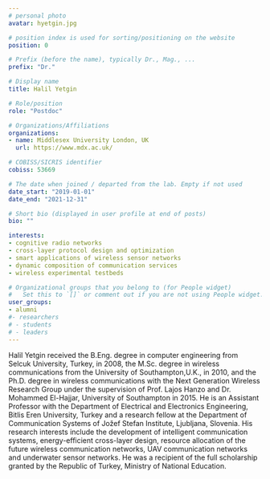 ```yaml
---
# personal photo
avatar: hyetgin.jpg

# position index is used for sorting/positioning on the website
position: 0

# Prefix (before the name), typically Dr., Mag., ...
prefix: "Dr."

# Display name
title: Halil Yetgin

# Role/position
role: "Postdoc"

# Organizations/Affiliations
organizations:
- name: Middlesex University London, UK
  url: https://www.mdx.ac.uk/

# COBISS/SICRIS identifier
cobiss: 53669

# The date when joined / departed from the lab. Empty if not used
date_start: "2019-01-01"
date_end: "2021-12-31"

# Short bio (displayed in user profile at end of posts)
bio: ""

interests:
- cognitive radio networks
- cross-layer protocol design and optimization
- smart applications of wireless sensor networks
- dynamic composition of communication services
- wireless experimental testbeds

# Organizational groups that you belong to (for People widget)
#   Set this to `[]` or comment out if you are not using People widget.
user_groups:
- alumni
#- researchers
# - students
# - leaders
---
```


Halil Yetgin received the B.Eng. degree in computer engineering from Selcuk University, Turkey, in 2008, the M.Sc. degree in wireless communications from the University of Southampton,U.K., in 2010, and the Ph.D. degree in wireless communications with the Next Generation Wireless Research Group under the supervision of Prof. Lajos Hanzo and Dr. Mohammed El-Hajjar, University of Southampton in 2015. He is an Assistant Professor with the Department of Electrical and Electronics Engineering, Bitlis Eren University, Turkey and a research fellow at the Department of Communication Systems of Jožef Stefan Institute, Ljubljana, Slovenia. His research interests include the development of intelligent communication systems, energy-efficient cross-layer design, resource allocation of the future wireless communication networks, UAV communication networks and underwater sensor networks. He was a recipient of the full scholarship granted by the Republic of Turkey, Ministry of National Education.
